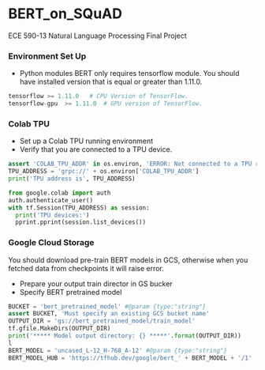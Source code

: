 # BERT_on_SQuAD
ECE 590-13 Natural Language Processing Final Project   
### Environment Set Up   
- Python modules
BERT only requires tensorflow module. You should have installed version that is equal or greater than 1.11.0.
```python
tensorflow >= 1.11.0   # CPU Version of TensorFlow.    
tensorflow-gpu  >= 1.11.0  # GPU version of TensorFlow.
```   

### Colab TPU
- Set up a Colab TPU running environment
- Verify that you are connected to a TPU device.   
```python
assert 'COLAB_TPU_ADDR' in os.environ, 'ERROR: Not connected to a TPU runtime; please see the first cell in this notebook for instructions!'
TPU_ADDRESS = 'grpc://' + os.environ['COLAB_TPU_ADDR']
print('TPU address is', TPU_ADDRESS)

from google.colab import auth
auth.authenticate_user()
with tf.Session(TPU_ADDRESS) as session:
  print('TPU devices:')
  pprint.pprint(session.list_devices())
```
### Google Cloud Storage
You should download pre-train BERT models in GCS, otherwise when you fetched data from checkpoints it will raise error.
- Prepare your output train director in GS bucker
- Specify BERT pretrained model
```python
BUCKET = 'bert_pretrained_model' #@param {type:"string"}
assert BUCKET, 'Must specify an existing GCS bucket name'
OUTPUT_DIR = 'gs://bert_pretrained_model/train_model'
tf.gfile.MakeDirs(OUTPUT_DIR)
print('***** Model output directory: {} *****'.format(OUTPUT_DIR))
l
BERT_MODEL = 'uncased_L-12_H-768_A-12' #@param {type:"string"}
BERT_MODEL_HUB = 'https://tfhub.dev/google/bert_' + BERT_MODEL + '/1'
```
